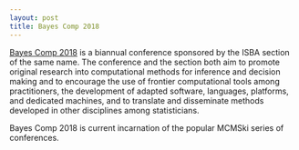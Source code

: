 ```yaml
---
layout: post
title: Bayes Comp 2018
---
```


[Bayes Comp 2018](https://www.maths.nottingham.ac.uk/personal/tk/bayescomp/) is a biannual conference sponsored by the ISBA section 
of the same name. The conference and the section both aim to promote 
original research into computational methods for inference and decision 
making and to encourage the use of frontier computational tools among 
practitioners, the development of adapted software, languages, 
platforms, and dedicated machines, and to translate and disseminate 
methods developed in other disciplines among statisticians.

Bayes Comp 2018 is current incarnation of the popular MCMSki series of
conferences.
